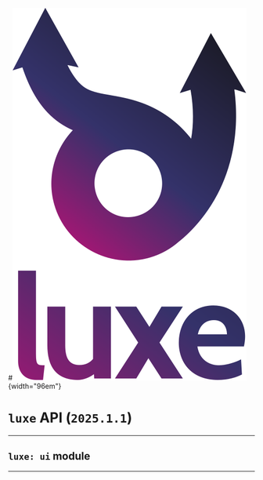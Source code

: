 #![](../../../images/luxe-dark.svg){width="96em"}

# `luxe` API (`2025.1.1`)  


---

## `luxe: ui` module


---

